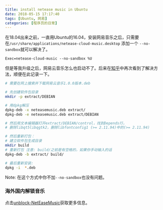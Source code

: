 ```yaml
---
title: install netease music in Ubuntu
date: 2018-05-15 17:17:40
tags: [Ubuntu, 网易]
categories: [程序员的日常]
---
```

在18.04出来之前，一直用Ubuntu的16.04，安装网易音乐之后，只需要在`/usr/share/applications/netease-cloud-music.desktop` 添加一个 `--no-sandbox`就可以解决了。
```
Exec=netease-cloud-music --no-sandbox %U
```
<!-- more -->
但是等我升级之后，网易云音乐怎么也启动不了。后来在[知乎](https://www.zhihu.com/question/268165660/answer/377142494)中再次看到了解决方法，顺便在此记录一下。

```bash
# 需要在网上搜索并下载网易云音乐1.0.0版本.deb

# 先创建软件包目录
mkdir -p extract/DEBIAN

# 用dpkg解压
dpkg-deb -x neteasemusic.deb extract/
dpkg-deb -e neteasemusic.deb extract/DEBIAN

# 然后用文本编辑器打开extract/DEBIAN/control，找到Depends行，
# 删除libqt5libqgtk2，删除libfontconfig1 (>= 2.11.94)中的(>= 2.11.94)

# 然后重新打包：
# 建立软件包生成目录
mkdir build
# 重新打包 注意: build/之前是有空格的，如果你手动输入的话
dpkg-deb -b extract/ build/

# 最后重新安装:
dpkg -i  *.deb

```

Note: 在这个方式中你不加`--no-sandbox`也没有问题。


### 海外国内解锁音乐
点击[unblock-NetEaseMusic](https://github.com/fengjueming/unblock-NetEaseMusic)获取更多信息。